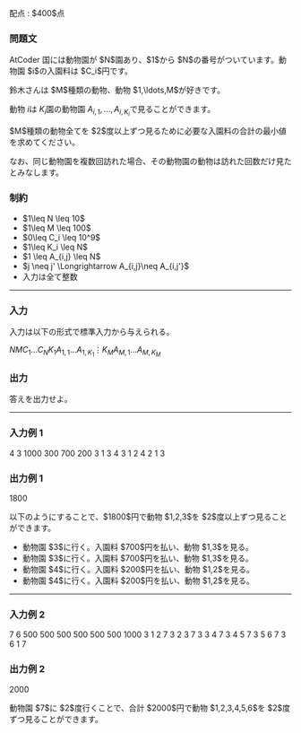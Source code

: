 
<div>

<span>

<span>

<p>
配点 : $400$点
</p>

<div>

<section>

### **問題文**

<p>
AtCoder 国には動物園が $N$園あり、$1$から $N$の番号がついています。動物園 $i$の入園料は $C_i$円です。
</p>

<p>
鈴木さんは $M$種類の動物、動物 $1,\ldots,M$が好きです。

動物 $i$は $K_i$園の動物園 $A_{i,1},\dots, A_{i,K_i}$で見ることができます。
</p>

<p>
$M$種類の動物全てを $2$度以上ずつ見るために必要な入園料の合計の最小値を求めてください。

なお、同じ動物園を複数回訪れた場合、その動物園の動物は訪れた回数だけ見たとみなします。
</p>

</section>

</div>

<div>

<section>

### **制約**

<ul>

<li>
$1\leq N \leq 10$
</li>

<li>
$1\leq M \leq 100$
</li>

<li>
$0\leq C_i \leq 10^9$
</li>

<li>
$1\leq K_i \leq N$
</li>

<li>
$1 \leq A_{i,j} \leq N$
</li>

<li>
$j \neq j' \Longrightarrow A_{i,j}\neq A_{i,j'}$
</li>

<li>
入力は全て整数
</li>

</ul>

</section>

</div>

---

<div>

<div>

<section>

### **入力**

<p>
入力は以下の形式で標準入力から与えられる。
</p>

<div>

$N$$M$$C_1$$\dots$$C_N$$K_1$$A_{1,1}$$\dots$$A_{1,K_1}$$\vdots$$K_M$$A_{M,1}$$\dots$$A_{M,K_M}$
</div>

</section>

</div>

<div>

<section>

### **出力**

<p>
答えを出力せよ。
</p>

</section>

</div>

</div>

---

<div>

<section>

### **入力例 1**

<div>

4 3
1000 300 700 200
3 1 3 4
3 1 2 4
2 1 3

</div>

</section>

</div>

<div>

<section>

### **出力例 1**

<div>

1800

</div>

<p>
以下のようにすることで、$1800$円で動物 $1,2,3$を $2$度以上ずつ見ることができます。
</p>

<ul>

<li>
動物園 $3$に行く。入園料 $700$円を払い、動物 $1,3$を見る。
</li>

<li>
動物園 $3$に行く。入園料 $700$円を払い、動物 $1,3$を見る。
</li>

<li>
動物園 $4$に行く。入園料 $200$円を払い、動物 $1,2$を見る。
</li>

<li>
動物園 $4$に行く。入園料 $200$円を払い、動物 $1,2$を見る。
</li>

</ul>

</section>

</div>

---

<div>

<section>

### **入力例 2**

<div>

7 6
500 500 500 500 500 500 1000
3 1 2 7
3 2 3 7
3 3 4 7
3 4 5 7
3 5 6 7
3 6 1 7

</div>

</section>

</div>

<div>

<section>

### **出力例 2**

<div>

2000

</div>

<p>
動物園 $7$に $2$度行くことで、合計 $2000$円で動物 $1,2,3,4,5,6$を $2$度ずつ見ることができます。
</p>

</section>

</div>

</span>

</span>

</div>
